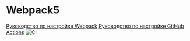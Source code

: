 # Webpack5

[Руководство по настройке Webpack](https://webpack.js.org/guides/)
[Руководство по настройке GitHub Actions](https://docs.github.com/en/actions/quickstart)
![CI](https://github.com/<GalantsevIlya>/<Ahj-env>/actions/workflows/web.yml/badge.svg)